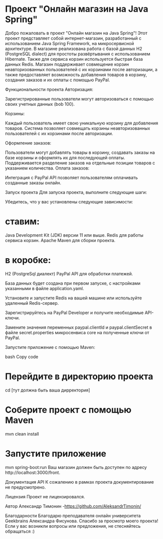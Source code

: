 # Проект "Онлайн магазин на Java Spring"
Добро пожаловать в проект "Онлайн магазин на Java Spring"! Этот проект представляет собой интернет-магазин, 
разработанный с использованием Java Spring Framework, на микросервисной архитектуре.
В магазине реализована работа с базой данных H2 (PostgreSQL dialect) для простоты развёртывания с использованием Hibernate. 
Также для сервиса корзин используется быстрая база данных Redis. 
Магазин поддерживает совмещение корзин неавторизованных пользователей с их корзинами после авторизации, 
а также предоставляет возможность добавления товаров в корзину, 
создания заказов и их оплаты с помощью PayPal.

Функциональности проекта
Авторизация:

Зарегистрированные пользователи могут авторизоваться с помощью своих учетных данных (bob 100).

Корзины:

Каждый пользователь имеет свою уникальную корзину для добавления товаров.
Система позволяет совмещать корзины неавторизованных пользователей с их корзинами после авторизации.

Оформление заказов:

Пользователи могут добавлять товары в корзину, создавать заказы на базе корзины и оформлять их для последующей оплаты.
Поддерживается разделение заказов на отдельные позиции товаров с указанием количества.
Оплата заказов:

Интеграция с PayPal API позволяет пользователям оплачивать созданные заказы онлайн.

Запуск проекта
Для запуска проекта, выполните следующие шаги:

Убедитесь, что у вас установлены следующие зависимости:

# ставим:
Java Development Kit (JDK) версии 11 или выше.
Redis для работы сервиса корзин.
Apache Maven для сборки проекта.

# в коробке:
H2 (PostgreSql диалект) 
PayPal API для обработки платежей.

База данных будет создана при первом запуске, с настройками указанными в файле application.yaml.

Установите и запустите Redis на вашей машине или используйте удаленный Redis-сервер.

Зарегистрируйтесь на PayPal Developer и получите необходимые API-ключи.

Замените значения переменных paypal.clientId и paypal.clientSecret в файле secret.properties микросенвиса core на полученные ключи от PayPal.

Запустите приложение с помощью Maven:

bash
Copy code
# Перейдите в директорию проекта
cd [тут должна быть ваша дирректория]

# Соберите проект с помощью Maven
mvn clean install

# Запустите приложение
mvn spring-boot:run
Ваш магазин должен быть доступен по адресу http://localhost:3000/front.

Документация API
К сожалению в рамках проекта документирование не предусмотрено.

Лицензия
Проект не лицензировался.

Автор
Александр Тимонин -https://github.com/AleksandrTimonin/

Благодарности
Благодарю преподавателя онлайн университета Geekbrains Александра Фисунова.
Спасибо за просмотр моего проекта! 
Если у вас возникли вопросы или предложения, не стесняйтесь обращаться :)

